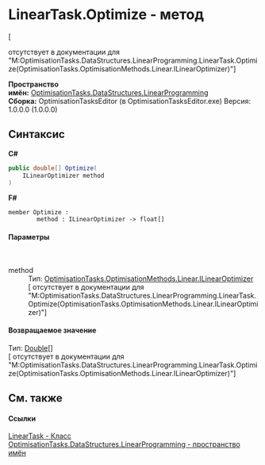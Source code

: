 # LinearTask.Optimize - метод
 

\[<summary> отсутствует в документации для "M:OptimisationTasks.DataStructures.LinearProgramming.LinearTask.Optimize(OptimisationTasks.OptimisationMethods.Linear.ILinearOptimizer)"\]

**Пространство имён:**&nbsp;<a href="N_OptimisationTasks_DataStructures_LinearProgramming">OptimisationTasks.DataStructures.LinearProgramming</a><br />**Сборка:**&nbsp;OptimisationTasksEditor (в OptimisationTasksEditor.exe) Версия: 1.0.0.0 (1.0.0.0)

## Синтаксис

**C#**<br />
``` C#
public double[] Optimize(
	ILinearOptimizer method
)
```

**F#**<br />
``` F#
member Optimize : 
        method : ILinearOptimizer -> float[] 

```


#### Параметры
&nbsp;<dl><dt>method</dt><dd>Тип:&nbsp;<a href="T_OptimisationTasks_OptimisationMethods_Linear_ILinearOptimizer">OptimisationTasks.OptimisationMethods.Linear.ILinearOptimizer</a><br />\[<param name="method"/> отсутствует в документации для "M:OptimisationTasks.DataStructures.LinearProgramming.LinearTask.Optimize(OptimisationTasks.OptimisationMethods.Linear.ILinearOptimizer)"\]</dd></dl>

#### Возвращаемое значение
Тип:&nbsp;<a href="http://msdn2.microsoft.com/ru-ru/library/643eft0t" target="_blank">Double</a>[]<br />\[<returns> отсутствует в документации для "M:OptimisationTasks.DataStructures.LinearProgramming.LinearTask.Optimize(OptimisationTasks.OptimisationMethods.Linear.ILinearOptimizer)"\]

## См. также


#### Ссылки
<a href="T_OptimisationTasks_DataStructures_LinearProgramming_LinearTask">LinearTask - Класс</a><br /><a href="N_OptimisationTasks_DataStructures_LinearProgramming">OptimisationTasks.DataStructures.LinearProgramming - пространство имён</a><br />